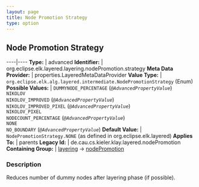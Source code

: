 ```yaml
---
layout: page
title: Node Promotion Strategy
type: option
---
```

## Node Promotion Strategy

----|----
**Type:** | advanced
**Identifier:** | org.eclipse.elk.layered.layering.nodePromotion.strategy
**Meta Data Provider:** | properties.LayeredMetaDataProvider
**Value Type:** | `org.eclipse.elk.alg.layered.intermediate.NodePromotionStrategy` (Enum)
**Possible Values:** | `DUMMYNODE_PERCENTAGE` (*`@AdvancedPropertyValue`*)<br>`NIKOLOV`<br>`NIKOLOV_IMPROVED` (*`@AdvancedPropertyValue`*)<br>`NIKOLOV_IMPROVED_PIXEL` (*`@AdvancedPropertyValue`*)<br>`NIKOLOV_PIXEL`<br>`NODECOUNT_PERCENTAGE` (*`@AdvancedPropertyValue`*)<br>`NONE`<br>`NO_BOUNDARY` (*`@AdvancedPropertyValue`*)
**Default Value:** | `NodePromotionStrategy.NONE` (as defined in org.eclipse.elk.layered)
**Applies To:** | parents
**Legacy Id:** | de.cau.cs.kieler.klay.layered.nodePromotion
**Containing Group:** | [layering](org-eclipse-elk-layered-layering) -> [nodePromotion](org-eclipse-elk-layered-layering-nodePromotion)

### Description

Reduces number of dummy nodes after layering phase (if possible).
